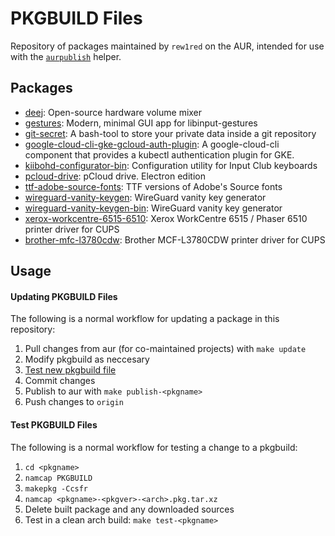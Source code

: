 # PKGBUILD Files

Repository of packages maintained by `rew1red` on the AUR, intended for use with the [`aurpublish`](https://github.com/eli-schwartz/aurpublish) helper.

## Packages

-   [deej](https://aur.archlinux.org/packages/deej/): Open-source hardware volume mixer
-   [gestures](https://aur.archlinux.org/packages/gestures/): Modern, minimal GUI app for libinput-gestures
-   [git-secret](https://aur.archlinux.org/packages/git-secret/): A bash-tool to store your private data inside a git repository
-   [google-cloud-cli-gke-gcloud-auth-plugin](https://aur.archlinux.org/packages/google-cloud-cli-gke-gcloud-auth-plugin): A google-cloud-cli component that provides a kubectl authentication plugin for GKE.
-   [kiibohd-configurator-bin](https://aur.archlinux.org/packages/kiibohd-configurator-bin/): Configuration utility for Input Club keyboards
-   [pcloud-drive](https://aur.archlinux.org/packages/pcloud-drive/): pCloud drive. Electron edition
-   [ttf-adobe-source-fonts](https://aur.archlinux.org/packages/ttf-adobe-source-fonts): TTF versions of Adobe's Source fonts
-   [wireguard-vanity-keygen](https://aur.archlinux.org/packages/wireguard-vanity-keygen/): WireGuard vanity key generator
-   [wireguard-vanity-keygen-bin](https://aur.archlinux.org/packages/wireguard-vanity-keygen-bin/): WireGuard vanity key generator
-   [xerox-workcentre-6515-6510](https://aur.archlinux.org/packages/xerox-workcentre-6515-6510/): Xerox WorkCentre 6515 / Phaser 6510 printer driver for CUPS
-   [brother-mfc-l3780cdw](https://aur.archlinux.org/packages/brother-mfc-l3780cdw/): Brother MCF-L3780CDW printer driver for CUPS

## Usage

#### Updating PKGBUILD Files

The following is a normal workflow for updating a package in this repository:

1. Pull changes from aur (for co-maintained projects) with `make update`
2. Modify pkgbuild as neccesary
3. [Test new pkgbuild file](#test-pkgbuild-files)
4. Commit changes
5. Publish to aur with `make publish-<pkgname>`
6. Push changes to `origin`

#### Test PKGBUILD Files

The following is a normal workflow for testing a change to a pkgbuild:

1. `cd <pkgname>`
2. `namcap PKGBUILD`
3. `makepkg -Ccsfr`
4. `namcap <pkgname>-<pkgver>-<arch>.pkg.tar.xz`
5. Delete built package and any downloaded sources
6. Test in a clean arch build: `make test-<pkgname>`
